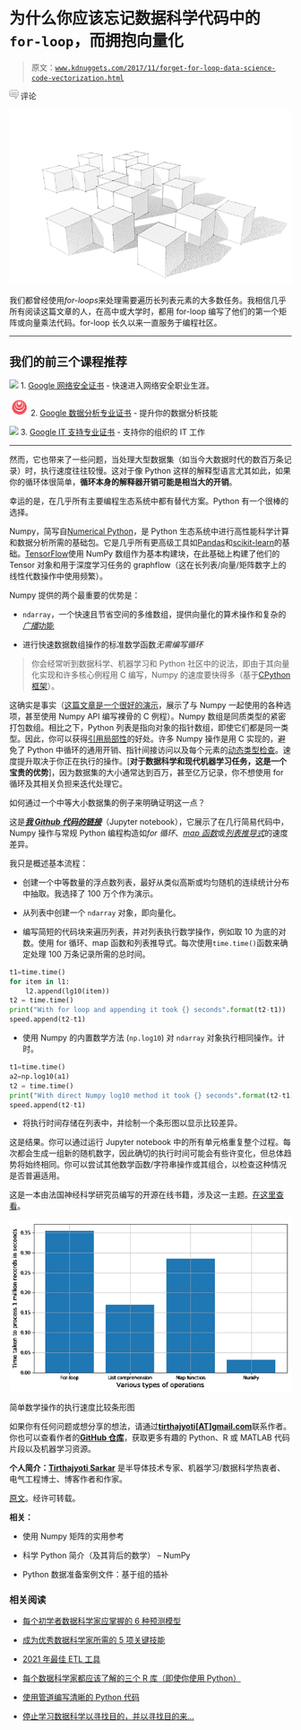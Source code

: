 # 为什么你应该忘记数据科学代码中的`for-loop`，而拥抱向量化

> 原文：[`www.kdnuggets.com/2017/11/forget-for-loop-data-science-code-vectorization.html`](https://www.kdnuggets.com/2017/11/forget-for-loop-data-science-code-vectorization.html)

![c](img/3d9c022da2d331bb56691a9617b91b90.png) 评论

![](img/107a96e1ca28201c294f59121b2648e4.png)

我们都曾经使用*for-loops*来处理需要遍历长列表元素的大多数任务。我相信几乎所有阅读这篇文章的人，在高中或大学时，都用 for-loop 编写了他们的第一个矩阵或向量乘法代码。for-loop 长久以来一直服务于编程社区。

* * *

## 我们的前三个课程推荐

![](img/0244c01ba9267c002ef39d4907e0b8fb.png) 1. [Google 网络安全证书](https://www.kdnuggets.com/google-cybersecurity) - 快速进入网络安全职业生涯。

![](img/e225c49c3c91745821c8c0368bf04711.png) 2. [Google 数据分析专业证书](https://www.kdnuggets.com/google-data-analytics) - 提升你的数据分析技能

![](img/0244c01ba9267c002ef39d4907e0b8fb.png) 3. [Google IT 支持专业证书](https://www.kdnuggets.com/google-itsupport) - 支持你的组织的 IT 工作

* * *

然而，它也带来了一些问题，当处理大型数据集（如当今大数据时代的数百万条记录）时，执行速度往往较慢。这对于像 Python 这样的解释型语言尤其如此，如果你的循环体很简单，**循环本身的解释器开销可能是相当大的开销**。

幸运的是，在几乎所有主要编程生态系统中都有替代方案。Python 有一个很棒的选择。

Numpy，简写自[Numerical Python](http://numpy.org/)，是 Python 生态系统中进行高性能科学计算和数据分析所需的基础包。它是几乎所有更高级工具如[Pandas](https://pandas.pydata.org/)和[scikit-learn](http://scikit-learn.org/)的基础。[TensorFlow](https://www.tensorflow.org/)使用 NumPy 数组作为基本构建块，在此基础上构建了他们的 Tensor 对象和用于深度学习任务的 graphflow（这在长列表/向量/矩阵数字上的线性代数操作中使用频繁）。

Numpy 提供的两个最重要的优势是：

+   `ndarray`，一个快速且节省空间的多维数组，提供向量化的算术操作和复杂的[*广播*功能](https://towardsdatascience.com/two-cool-features-of-python-numpy-mutating-by-slicing-and-broadcasting-3b0b86e8b4c7)

+   进行快速数据数组操作的标准数学函数*无需编写循环*

> 你会经常听到数据科学、机器学习和 Python 社区中的说法，即由于其向量化实现和许多核心例程用 C 编写，Numpy 的速度要快得多（基于[CPython 框架](https://en.wikipedia.org/wiki/CPython)）。

这确实是事实（[这篇文章是一个很好的演示](http://notes-on-cython.readthedocs.io/en/latest/std_dev.html)，展示了与 Numpy 一起使用的各种选项，甚至使用 Numpy API 编写裸骨的 C 例程）。Numpy 数组是同质类型的紧密打包数组。相比之下，Python 列表是指向对象的指针数组，即使它们都是同一类型。因此，你可以获得[引用局部性](https://en.wikipedia.org/wiki/Locality_of_reference)的好处。许多 Numpy 操作是用 C 实现的，避免了 Python 中循环的通用开销、指针间接访问以及每个元素的[动态类型检查](https://www.sitepoint.com/typing-versus-dynamic-typing/)。速度提升取决于你正在执行的操作。[**对于数据科学和现代机器学习任务，这是一个宝贵的优势**]，因为数据集的大小通常达到百万，甚至亿万记录，你不想使用 for 循环及其相关负担来迭代处理它。

如何通过一个中等大小数据集的例子来明确证明这一点？

这是[***我 Github 代码的链接***](https://github.com/tirthajyoti/PythonMachineLearning/blob/master/How%20fast%20are%20NumPy%20ops.ipynb)（Jupyter notebook），它展示了在几行简易代码中，Numpy 操作与常规 Python 编程构造如*for 循环*、[*map 函数*](https://stackoverflow.com/questions/10973766/understanding-the-map-function)或[*列表推导式*](http://www.pythonforbeginners.com/basics/list-comprehensions-in-python)的速度差异。

我只是概述基本流程：

+   创建一个中等数量的浮点数列表，最好从类似高斯或均匀随机的连续统计分布中抽取。我选择了 100 万个作为演示。

+   从列表中创建一个 `ndarray` 对象，即向量化。

+   编写简短的代码块来遍历列表，并对列表执行数学操作，例如取 10 为底的对数。使用 for 循环、map 函数和列表推导式。每次使用`time.time()`函数来确定处理 100 万条记录所需的总时间。

```py
t1=time.time()
for item in l1:
    l2.append(lg10(item))
t2 = time.time()
print("With for loop and appending it took {} seconds".format(t2-t1))
speed.append(t2-t1)
```

+   使用 Numpy 的内置数学方法 (`np.log10`) 对 `ndarray` 对象执行相同操作。计时。

```py
t1=time.time()
a2=np.log10(a1)
t2 = time.time()
print("With direct Numpy log10 method it took {} seconds".format(t2-t1))
speed.append(t2-t1)
```

+   将执行时间存储在列表中，并绘制一个条形图以显示比较差异。

这是结果。你可以通过运行 Jupyter notebook 中的所有单元格重复整个过程。每次都会生成一组新的随机数字，因此确切的执行时间可能会有些许变化，但总体趋势将始终相同。你可以尝试其他数学函数/字符串操作或其组合，以检查这种情况是否普遍适用。

这是一本由法国神经科学研究员编写的开源在线书籍，涉及这一主题。[在这里查看](https://www.labri.fr/perso/nrougier/from-python-to-numpy/#id7)。

![](img/ea1ee92682120e939e9e456e256d3b47.png)

简单数学操作的执行速度比较条形图

如果你有任何问题或想分享的想法，请通过[**tirthajyoti[AT]gmail.com**](mailto:tirthajyoti@gmail.com)联系作者。你也可以查看作者的[**GitHub 仓库**](https://github.com/tirthajyoti)，获取更多有趣的 Python、R 或 MATLAB 代码片段以及机器学习资源。

**个人简介：[Tirthajyoti Sarkar](https://www.linkedin.com/in/tirthajyoti-sarkar-2127aa7/)** 是半导体技术专家、机器学习/数据科学热衷者、电气工程博士、博客作者和作家。

[原文](https://towardsdatascience.com/why-you-should-forget-for-loop-for-data-science-code-and-embrace-vectorization-696632622d5f)。经许可转载。

**相关：**

+   使用 Numpy 矩阵的实用参考

+   科学 Python 简介（及其背后的数学） – NumPy

+   Python 数据准备案例文件：基于组的插补

### 相关阅读

+   [每个初学者数据科学家应掌握的 6 种预测模型](https://www.kdnuggets.com/2021/12/6-predictive-models-every-beginner-data-scientist-master.html)

+   [成为优秀数据科学家所需的 5 项关键技能](https://www.kdnuggets.com/2021/12/5-key-skills-needed-become-great-data-scientist.html)

+   [2021 年最佳 ETL 工具](https://www.kdnuggets.com/2021/12/mozart-best-etl-tools-2021.html)

+   [每个数据科学家都应该了解的三个 R 库（即使你使用 Python）](https://www.kdnuggets.com/2021/12/three-r-libraries-every-data-scientist-know-even-python.html)

+   [使用管道编写清晰的 Python 代码](https://www.kdnuggets.com/2021/12/write-clean-python-code-pipes.html)

+   [停止学习数据科学以寻找目的，并以寻找目的来…](https://www.kdnuggets.com/2021/12/stop-learning-data-science-find-purpose.html)
